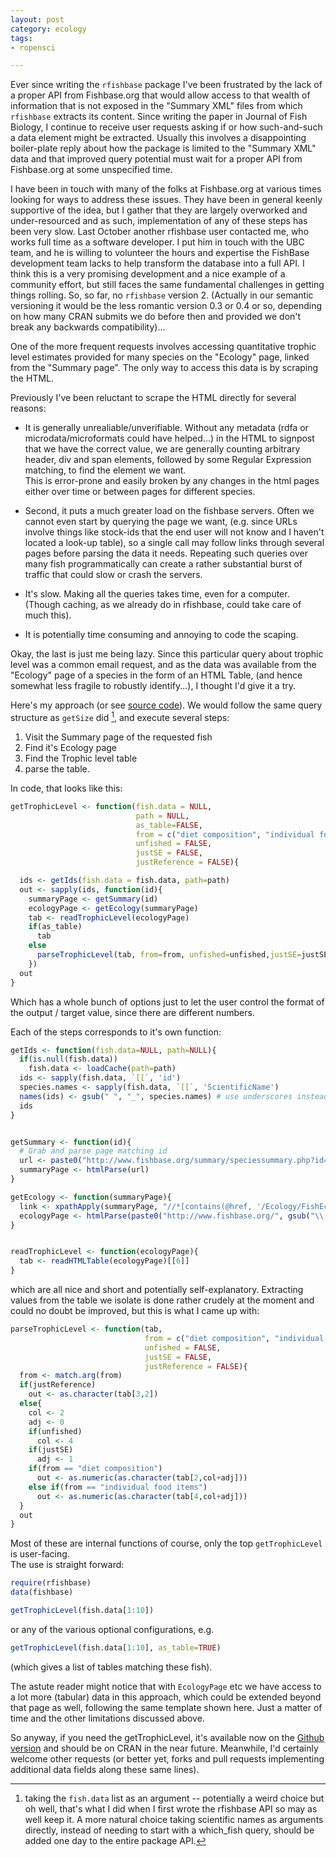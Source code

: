 ```yaml
---
layout: post
category: ecology
tags: 
- ropensci

---
```



Ever since writing the `rfishbase` package I've been frustrated by the
lack of a proper API from Fishbase.org that would allow access to that
wealth of information that is not exposed in the "Summary XML" files
from which `rfishbase` extracts its content.  Since writing the paper 
in Journal of Fish Biology, I continue to receive user requests asking
if or how such-and-such a data element might be extracted.  Usually this
involves a disappointing boiler-plate reply about how the package is 
limited to the "Summary XML" data and that improved query potential must
wait for a proper API from Fishbase.org at some unspecified time.  

I have been in touch with many of the folks at Fishbase.org at various
times looking for ways to address these issues.  They have been
in general keenly supportive of the idea, but I gather that they are
largely overworked and under-resourced and as such, implementation of
any of these steps has been very slow.  Last October another rfishbase
user contacted me, who works full time as a software developer.  I put
him in touch with the UBC team, and he is willing to volunteer the hours
and expertise the FishBase development team lacks to help transform the
database into a full API.  I think this is a very promising development
and a nice example of a community effort, but still faces the same 
fundamental challenges in getting things rolling. So, so far, no 
`rfishbase` version 2.  (Actually in our semantic versioning it would
be the less romantic version 0.3 or 0.4 or so, depending on how many CRAN 
submits we do before then and provided we don't break any backwards compatibility)...


One of the more frequent requests involves accessing quantitative trophic level
estimates provided for many species on the "Ecology" page, linked from the "Summary page".
The only way to access this data is by scraping the HTML.

Previously I've been reluctant to scrape the HTML directly for several reasons:

- It is generally unrealiable/unverifiable.  Without any metadata (rdfa or 
microdata/microformats could have helped...) in the HTML to signpost that we
have the correct value, we are generally counting arbitrary header, div and span
elements, followed by some Regular Expression matching, to find the element we want.  
This is error-prone and easily broken by any changes in the html pages either over time
or between pages for different species. 

- Second, it puts a much greater load on the fishbase servers.  Often we cannot even start 
by querying the page we want, (e.g. since URLs involve things like stock-ids that the end user will not 
know and I haven't located a look-up table), so a single call may follow links through 
several pages before parsing the data it needs.  Repeating such queries over many fish programmatically
can create a rather substantial burst of traffic that could slow or crash the servers.  

- It's slow.  Making all the queries takes time, even for a computer.  (Though caching, as we already do
in rfishbase, could take care of much this).  

- It is potentially time consuming and annoying to code the scaping.


Okay, the last is just me being lazy.  Since this particular query about trophic level was a
common email request, and as the data was available from the "Ecology" page of a species
in the form of an HTML Table, (and hence somewhat less fragile to robustly identify...),
I thought I'd give it a try.  

Here's my approach (or see [source code]()). We would follow the same query structure as `getSize` did [^1],
and execute several steps:  

[^1]: taking the `fish.data` list as 
an argument -- potentially a weird choice but oh well, that's what I did when I first wrote the rfishbase
API so may as well keep it. A more natural choice taking scientific names as arguments directly, instead
of needing to start with a which_fish query, should be added one day to the entire package API.  

1. Visit the Summary page of the requested fish
2. Find it's Ecology page
3. Find the Trophic level table 
4. parse the table.  

In code, that looks like this: 

```r
getTrophicLevel <- function(fish.data = NULL,
                            path = NULL,
                            as_table=FALSE, 
                            from = c("diet composition", "individual food items"), 
                            unfished = FALSE,
                            justSE = FALSE,
                            justReference = FALSE){

  ids <- getIds(fish.data = fish.data, path=path)
  out <- sapply(ids, function(id){
    summaryPage <- getSummary(id)
    ecologyPage <- getEcology(summaryPage)
    tab <- readTrophicLevel(ecologyPage)
    if(as_table)
      tab
    else
      parseTrophicLevel(tab, from=from, unfished=unfished,justSE=justSE, justReference=justReference)
    })
  out
}
```

Which has a whole bunch of options just to let the user control the format of the output / target value, since there are different numbers.  

Each of the steps corresponds to it's own function:


```r
getIds <- function(fish.data=NULL, path=NULL){
  if(is.null(fish.data))
    fish.data <- loadCache(path=path)
  ids <- sapply(fish.data, `[[`, 'id')
  species.names <- sapply(fish.data, `[[`, 'ScientificName')
  names(ids) <- gsub(" ", "_", species.names) # use underscores instead of spaces
  ids
}


getSummary <- function(id){ 
  # Grab and parse page matching id
  url <- paste0("http://www.fishbase.org/summary/speciessummary.php?id=", id)
  summaryPage <- htmlParse(url) 
}

getEcology <- function(summaryPage){
  link <- xpathApply(summaryPage, "//*[contains(@href, '/Ecology/FishEcologySummary.php')][1]", xmlAttrs)[[1]][["href"]]
  ecologyPage <- htmlParse(paste0("http://www.fishbase.org/", gsub("\\.\\./", "", link)))
}


readTrophicLevel <- function(ecologyPage){ 
  tab <- readHTMLTable(ecologyPage)[[6]]
}
```

which are all nice and short and potentially self-explanatory.  Extracting values from the table we isolate
is done rather crudely at the moment and could no doubt be improved, but this is what I came up with:

```r
parseTrophicLevel <- function(tab, 
                              from = c("diet composition", "individual food items"), 
                              unfished = FALSE,
                              justSE = FALSE,
                              justReference = FALSE){
  from <- match.arg(from)
  if(justReference)
    out <- as.character(tab[3,2])
  else{
    col <- 2
    adj <- 0
    if(unfished)
      col <- 4
    if(justSE)
      adj <- 1
    if(from == "diet composition")
      out <- as.numeric(as.character(tab[2,col+adj]))
    else if(from == "individual food items")
      out <- as.numeric(as.character(tab[4,col+adj]))
  }
  out 
}

```

Most of these are internal functions of course, only the top `getTrophicLevel` is user-facing.  
The use is straight forward: 

```r
require(rfishbase)
data(fishbase)

getTrophicLevel(fish.data[1:10])
```

or any of the various optional configurations, e.g.

```r
getTrophicLevel(fish.data[1:10], as_table=TRUE)
```

(which gives a list of tables matching these fish).  



The astute reader might notice that with `EcologyPage` etc we have access to a lot more (tabular) data in this approach, which could be extended beyond that page as well, following the same template shown here.  Just a matter of time and the other limitations discussed above.   


So anyway, if you need the getTrophicLevel, it's available now on the [Github version](https://github.com/ropensci/rfishbase/issues/12) and should be on CRAN in the near future.  Meanwhile, I'd certainly welcome other requests (or better yet, forks and pull requests implementing additional data fields along these same lines).  




